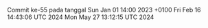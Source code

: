 Commit ke-55 pada tanggal Sun Jan 01 14:00 2023 +0100
Fri Feb 16 14:43:06 UTC 2024
Mon May 27 13:12:15 UTC 2024
